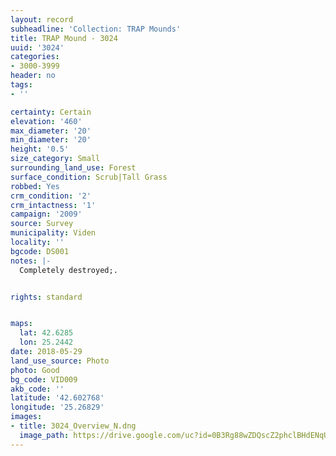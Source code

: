 ```yaml
---
layout: record
subheadline: 'Collection: TRAP Mounds'
title: TRAP Mound - 3024
uuid: '3024'
categories:
- 3000-3999
header: no
tags:
- ''

certainty: Certain
elevation: '460'
max_diameter: '20'
min_diameter: '20'
height: '0.5'
size_category: Small
surrounding_land_use: Forest
surface_condition: Scrub|Tall Grass
robbed: Yes
crm_condition: '2'
crm_intactness: '1'
campaign: '2009'
source: Survey
municipality: Viden
locality: ''
bgcode: DS001
notes: |-
  Completely destroyed;.


rights: standard


maps:
  lat: 42.6285
  lon: 25.2442
date: 2018-05-29
land_use_source: Photo
photo: Good
bg_code: VID009
akb_code: ''
latitude: '42.602768'
longitude: '25.26829'
images:
- title: 3024_Overview_N.dng
  image_path: https://drive.google.com/uc?id=0B3Rg88wZDQscZ2phclBHdENqUjg
---
```

